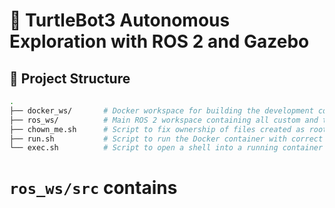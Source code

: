 # 🤖 TurtleBot3 Autonomous Exploration with ROS 2 and Gazebo

## 📂 Project Structure

```bash
.
├── docker_ws/       # Docker workspace for building the development container
├── ros_ws/          # Main ROS 2 workspace containing all custom and third-party packages
├── chown_me.sh      # Script to fix ownership of files created as root inside the container
├── run.sh           # Script to run the Docker container with correct volumes and permissions
└── exec.sh          # Script to open a shell into a running container
```
# **`ros_ws/src`** contains

